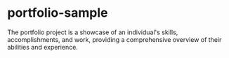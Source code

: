 # portfolio-sample
The portfolio project is a showcase of an individual's skills, accomplishments, and work, providing a comprehensive overview of their abilities and experience.
